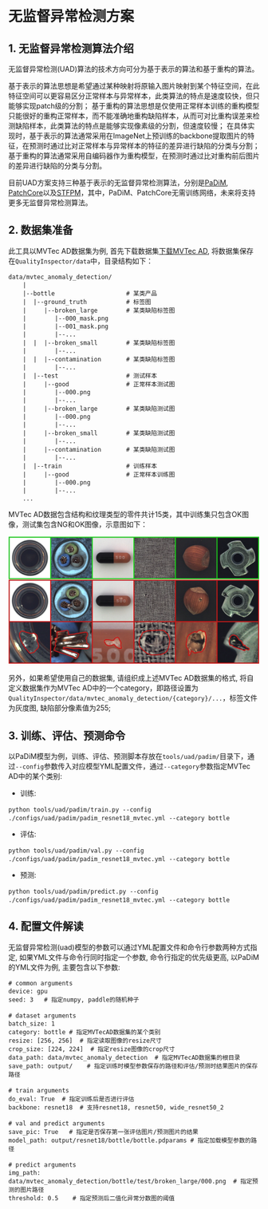 # 无监督异常检测方案


## 1. 无监督异常检测算法介绍

无监督异常检测(UAD)算法的技术方向可分为基于表示的算法和基于重构的算法。

基于表示的算法思想是希望通过某种映射将原输入图片映射到某个特征空间，在此特征空间可以更容易区分正常样本与异常样本，此类算法的特点是速度较快，但只能够实现patch级的分割；
基于重构的算法思想是仅使用正常样本训练的重构模型只能很好的重构正常样本，而不能准确地重构缺陷样本，从而可对比重构误差来检测缺陷样本，此类算法的特点是能够实现像素级的分割，但速度较慢；
在具体实现时，基于表示的算法通常采用在ImageNet上预训练的backbone提取图片的特征，在预测时通过比对正常样本与异常样本的特征的差异进行缺陷的分类与分割；
基于重构的算法通常采用自编码器作为重构模型，在预测时通过比对重构前后图片的差异进行缺陷的分类与分割。

目前UAD方案支持三种基于表示的无监督异常检测算法，分别是[PaDiM](../../configs/uad/padim/README.md), [PatchCore](../../configs/uad/patchcore/README.md)以及[STFPM](../../configs/uad/stfpm/README.md)，其中，PaDiM、PatchCore无需训练网络，未来将支持更多无监督异常检测算法。

## 2. 数据集准备

此工具以MVTec AD数据集为例, 首先下载数据集[下载MVTec AD](https://www.mvtec.com/company/research/datasets/mvtec-ad/), 将数据集保存在`QualityInspector/data`中，目录结构如下：

```
data/mvtec_anomaly_detection/
    |
    |--bottle                    # 某类产品
    |  |--ground_truth           # 标签图
    |     |--broken_large        # 某类缺陷标签图
    |        |--000_mask.png     
    |        |--001_mask.png
    |        |--...
    |  |  |--broken_small        # 某类缺陷标签图
    |        |--...
    |  |  |--contamination       # 某类缺陷标签图
    |        |--...
    |  |--test                   # 测试样本
    |     |--good                # 正常样本测试图
    |        |--000.png
    |        |--...
    |     |--broken_large        # 某类缺陷测试图
    |        |--000.png
    |        |--...
    |     |--broken_small        # 某类缺陷测试图
    |        |--...
    |     |--contamination       # 某类缺陷测试图
    |        |--...
    |  |--train                  # 训练样本
    |     |--good                # 正常样本训练图
    |        |--000.png
    |        |--...
    ...

```

MVTec AD数据包含结构和纹理类型的零件共计15类，其中训练集只包含OK图像，测试集包含NG和OK图像，示意图如下：

![](https://github.com/Sunting78/images/blob/master/mvtec.png)

另外，如果希望使用自己的数据集, 请组织成上述MVTec AD数据集的格式, 将自定义数据集作为MVTec AD中的一个category，即路径设置为`QualityInspector/data/mvtec_anomaly_detection/{category}/...`，标签文件为灰度图, 缺陷部分像素值为255;


## 3. 训练、评估、预测命令

以PaDiM模型为例，训练、评估、预测脚本存放在`tools/uad/padim/`目录下，通过`--config`参数传入对应模型YML配置文件，通过`--category`参数指定MVTec AD中的某个类别:

* 训练:

```python tools/uad/padim/train.py --config ./configs/uad/padim/padim_resnet18_mvtec.yml --category bottle```

* 评估:

```python tools/uad/padim/val.py --config ./configs/uad/padim/padim_resnet18_mvtec.yml --category bottle```

* 预测:

```python tools/uad/padim/predict.py --config ./configs/uad/padim/padim_resnet18_mvtec.yml --category bottle```



## 4. 配置文件解读

无监督异常检测(uad)模型的参数可以通过YML配置文件和命令行参数两种方式指定, 如果YML文件与命令行同时指定一个参数, 命令行指定的优先级更高, 以PaDiM的YML文件为例, 主要包含以下参数:

```
# common arguments
device: gpu
seed: 3   # 指定numpy, paddle的随机种子

# dataset arguments
batch_size: 1
category: bottle # 指定MVTecAD数据集的某个类别
resize: [256, 256]  # 指定读取图像的resize尺寸
crop_size: [224, 224]  # 指定resize图像的crop尺寸
data_path: data/mvtec_anomaly_detection  # 指定MVTecAD数据集的根目录
save_path: output/    # 指定训练时模型参数保存的路径和评估/预测时结果图片的保存路径

# train arguments
do_eval: True  # 指定训练后是否进行评估
backbone: resnet18  # 支持resnet18, resnet50, wide_resnet50_2

# val and predict arguments
save_pic: True   # 指定是否保存第一张评估图片/预测图片的结果
model_path: output/resnet18/bottle/bottle.pdparams # 指定加载模型参数的路径

# predict arguments
img_path: data/mvtec_anomaly_detection/bottle/test/broken_large/000.png  # 指定预测的图片路径
threshold: 0.5    # 指定预测后二值化异常分数图的阈值
```
